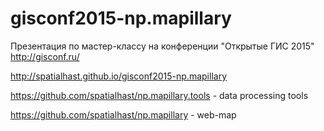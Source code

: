 # gisconf2015-np.mapillary
Презентация по мастер-классу на конференции "Открытые ГИС 2015" http://gisconf.ru/

http://spatialhast.github.io/gisconf2015-np.mapillary


https://github.com/spatialhast/np.mapillary.tools - data processing tools

https://github.com/spatialhast/np.mapillary - web-map




